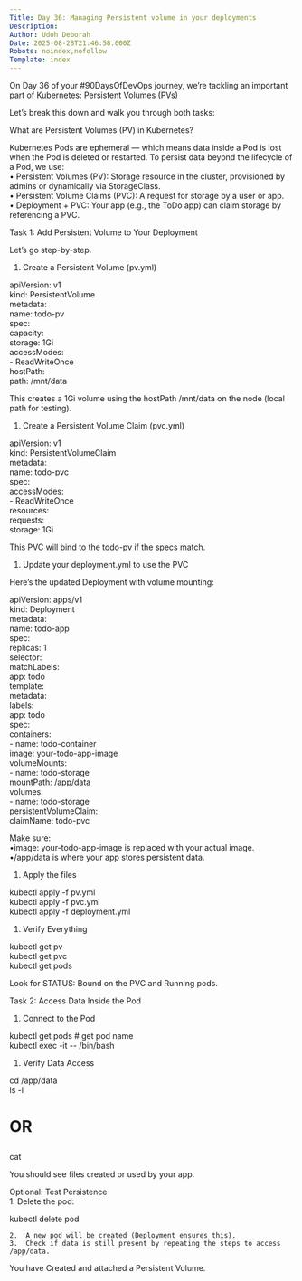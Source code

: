 ```yaml
---
Title: Day 36: Managing Persistent volume in your deployments
Description: 
Author: Udoh Deborah
Date: 2025-08-28T21:46:58.000Z
Robots: noindex,nofollow
Template: index
---
```

<p>On Day 36 of your #90DaysOfDevOps journey, we’re  tackling an important part of Kubernetes: Persistent Volumes (PVs)</p>

<p>Let’s break this down and walk you through both tasks:</p>

<p>What are Persistent Volumes (PV) in Kubernetes?</p>

<p>Kubernetes Pods are ephemeral — which means data inside a Pod is lost when the Pod is deleted or restarted. To persist data beyond the lifecycle of a Pod, we use:<br>
    • Persistent Volumes (PV): Storage resource in the cluster, provisioned by admins or dynamically via StorageClass.<br>
    • Persistent Volume Claims (PVC): A request for storage by a user or app.<br>
    • Deployment + PVC: Your app (e.g., the ToDo app) can claim storage by referencing a PVC.</p>

<p>Task 1: Add Persistent Volume to Your Deployment</p>

<p>Let’s go step-by-step.</p>

<ol>
<li>Create a Persistent Volume (pv.yml)</li>
</ol>

<p>apiVersion: v1<br>
kind: PersistentVolume<br>
metadata:<br>
  name: todo-pv<br>
spec:<br>
  capacity:<br>
    storage: 1Gi<br>
  accessModes:<br>
    - ReadWriteOnce<br>
  hostPath:<br>
    path: /mnt/data</p>

<p>This creates a 1Gi volume using the hostPath /mnt/data on the node (local path for testing).</p>

<ol>
<li>Create a Persistent Volume Claim (pvc.yml)</li>
</ol>

<p>apiVersion: v1<br>
kind: PersistentVolumeClaim<br>
metadata:<br>
  name: todo-pvc<br>
spec:<br>
  accessModes:<br>
    - ReadWriteOnce<br>
  resources:<br>
    requests:<br>
      storage: 1Gi</p>

<p>This PVC will bind to the todo-pv if the specs match.</p>

<ol>
<li>Update your deployment.yml to use the PVC</li>
</ol>

<p>Here’s the updated Deployment with volume mounting:</p>

<p>apiVersion: apps/v1<br>
kind: Deployment<br>
metadata:<br>
  name: todo-app<br>
spec:<br>
  replicas: 1<br>
  selector:<br>
    matchLabels:<br>
      app: todo<br>
  template:<br>
    metadata:<br>
      labels:<br>
        app: todo<br>
    spec:<br>
      containers:<br>
        - name: todo-container<br>
          image: your-todo-app-image<br>
          volumeMounts:<br>
            - name: todo-storage<br>
              mountPath: /app/data<br>
      volumes:<br>
        - name: todo-storage<br>
          persistentVolumeClaim:<br>
            claimName: todo-pvc</p>

<p>Make sure:<br>
    •image: your-todo-app-image is replaced with your actual image.<br>
    •/app/data is where your app stores persistent data.</p>

<ol>
<li>Apply the files</li>
</ol>

<p>kubectl apply -f pv.yml<br>
kubectl apply -f pvc.yml<br>
kubectl apply -f deployment.yml</p>

<ol>
<li>Verify Everything</li>
</ol>

<p>kubectl get pv<br>
kubectl get pvc<br>
kubectl get pods</p>

<p>Look for STATUS: Bound on the PVC and Running pods.</p>

<p>Task 2: Access Data Inside the Pod</p>

<ol>
<li>Connect to the Pod</li>
</ol>

<p>kubectl get pods  # get pod name<br>
kubectl exec -it  -- /bin/bash</p>

<ol>
<li>Verify Data Access</li>
</ol>

<p>cd /app/data<br>
ls -l</p>

<h1>
  
  
  OR
</h1>

<p>cat </p>

<p>You should see files created or used by your app.</p>

<p>Optional: Test Persistence<br>
    1.  Delete the pod:</p>

<p>kubectl delete pod </p>

<div class="highlight js-code-highlight">
<pre class="highlight plaintext"><code>2.  A new pod will be created (Deployment ensures this).
3.  Check if data is still present by repeating the steps to access /app/data.
</code></pre>

</div>

<p>You have Created and attached a Persistent Volume.</p>

